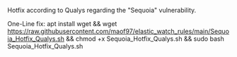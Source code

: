 Hotfix according to Qualys regarding the "Sequoia" vulnerability.

One-Line fix:
apt install wget && wget https://raw.githubusercontent.com/maof97/elastic_watch_rules/main/Sequoia_Hotfix_Qualys.sh && chmod +x Sequoia_Hotfix_Qualys.sh && sudo bash Sequoia_Hotfix_Qualys.sh
